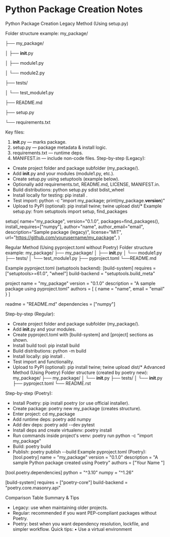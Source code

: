 # Python Package Creation Notes

Python Package Creation 
Legacy Method (Using setup.py)


Folder structure example:
my_package/

├── my_package/

│   ├── __init__.py

│   ├── module1.py

│   └── module2.py

├── tests/

│   └── test_module1.py

├── README.md

├── setup.py

└── requirements.txt


Key files:
1. __init__.py — marks package. 
2. setup.py — package metadata & install logic.
 3. requirements.txt — runtime deps. 
4. MANIFEST.in — include non-code files.
Step-by-step (Legacy):
- Create project folder and package subfolder (my_package/).
- Add __init__.py and your modules (module1.py, etc.).
- Create setup.py using setuptools (example below).
- Optionally add requirements.txt, README.md, LICENSE, MANIFEST.in.
- Build distributions: python setup.py sdist bdist_wheel
- Install locally for testing: pip install .
- Test import: python -c "import my_package; print(my_package.__version__)"
- Upload to PyPI (optional): pip install twine; twine upload dist/*
Example setup.py:
from setuptools import setup, find_packages

setup(
    name="my_package",
    version="0.1.0",
    packages=find_packages(),
    install_requires=["numpy"],
    author="name",
    author_email="email",
    description="Sample package (legacy)",
    license="MIT",
    url="https://github.com/yourusername/my_package",
)

Regular Method (Using pyproject.toml without Poetry)
Folder structure example:
my_package/
├── my_package/
│   ├── __init__.py
│   └── module1.py
├── tests/
│   └── test_module1.py
├── pyproject.toml
└──README.md


Example pyproject.toml (setuptools backend):
[build-system]
requires = ["setuptools>=61.0", "wheel"]
build-backend = "setuptools.build_meta"

project
name = "my_package"
version = "0.1.0"
description = "A sample package using pyproject.toml"
authors = [
  { name = "name", email = "email" }
]

readme = "README.md"
dependencies = ["numpy"]


Step-by-step (Regular):
- Create project folder and package subfolder (my_package/).
- Add __init__.py and your modules.
- Create pyproject.toml with [build-system] and [project] sections as shown.
- Install build tool: pip install build
- Build distributions: python -m build
- Install locally: pip install .
- Test import and functionality.
- Upload to PyPI (optional): pip install twine; twine upload dist/*
Advanced Method (Using Poetry)
Folder structure (created by poetry new):
my_package/
├── my_package/
│   └── __init__.py
├── tests/
│   └── __init__.py
├── pyproject.toml
└── README.rst

Step-by-step (Poetry):
- Install Poetry: pip install poetry (or use official installer).
- Create package: poetry new my_package (creates structure).
- Enter project: cd my_package
- Add runtime deps: poetry add numpy
- Add dev deps: poetry add --dev pytest
- Install deps and create virtualenv: poetry install
- Run commands inside project's venv: poetry run python -c "import my_package"
- Build: poetry build
- Publish: poetry publish --build
Example pyproject.toml (Poetry):
[tool.poetry]
name = "my_package"
version = "0.1.0"
description = "A sample Python package created using Poetry"
authors = ["Your Name <your email>"]

[tool.poetry.dependencies]
python = "^3.10"
numpy = "^1.26"

[build-system]
requires = ["poetry-core"]
build-backend = "poetry.core.masonry.api"

Comparison Table
Summary & Tips
- Legacy: use when maintaining older projects.
- Regular: recommended if you want PEP-compliant packages without Poetry.
- Poetry: best when you want dependency resolution, lockfile, and simpler workflow.
Quick tips:
• Use a virtual environment